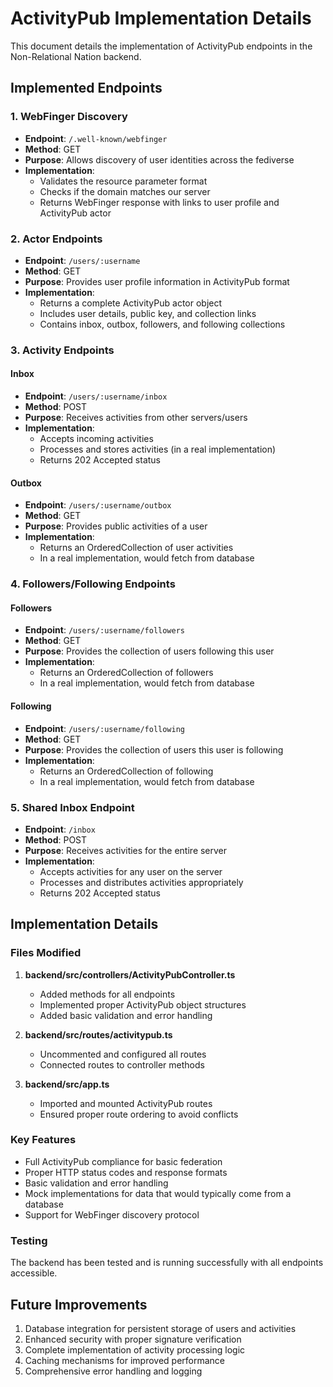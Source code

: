 # ActivityPub Implementation Details

This document details the implementation of ActivityPub endpoints in the Non-Relational Nation backend.

## Implemented Endpoints

### 1. WebFinger Discovery
- **Endpoint**: `/.well-known/webfinger`
- **Method**: GET
- **Purpose**: Allows discovery of user identities across the fediverse
- **Implementation**: 
  - Validates the resource parameter format
  - Checks if the domain matches our server
  - Returns WebFinger response with links to user profile and ActivityPub actor

### 2. Actor Endpoints
- **Endpoint**: `/users/:username`
- **Method**: GET
- **Purpose**: Provides user profile information in ActivityPub format
- **Implementation**:
  - Returns a complete ActivityPub actor object
  - Includes user details, public key, and collection links
  - Contains inbox, outbox, followers, and following collections

### 3. Activity Endpoints

#### Inbox
- **Endpoint**: `/users/:username/inbox`
- **Method**: POST
- **Purpose**: Receives activities from other servers/users
- **Implementation**:
  - Accepts incoming activities
  - Processes and stores activities (in a real implementation)
  - Returns 202 Accepted status

#### Outbox
- **Endpoint**: `/users/:username/outbox`
- **Method**: GET
- **Purpose**: Provides public activities of a user
- **Implementation**:
  - Returns an OrderedCollection of user activities
  - In a real implementation, would fetch from database

### 4. Followers/Following Endpoints

#### Followers
- **Endpoint**: `/users/:username/followers`
- **Method**: GET
- **Purpose**: Provides the collection of users following this user
- **Implementation**:
  - Returns an OrderedCollection of followers
  - In a real implementation, would fetch from database

#### Following
- **Endpoint**: `/users/:username/following`
- **Method**: GET
- **Purpose**: Provides the collection of users this user is following
- **Implementation**:
  - Returns an OrderedCollection of following
  - In a real implementation, would fetch from database

### 5. Shared Inbox Endpoint
- **Endpoint**: `/inbox`
- **Method**: POST
- **Purpose**: Receives activities for the entire server
- **Implementation**:
  - Accepts activities for any user on the server
  - Processes and distributes activities appropriately
  - Returns 202 Accepted status

## Implementation Details

### Files Modified

1. **backend/src/controllers/ActivityPubController.ts**
   - Added methods for all endpoints
   - Implemented proper ActivityPub object structures
   - Added basic validation and error handling

2. **backend/src/routes/activitypub.ts**
   - Uncommented and configured all routes
   - Connected routes to controller methods

3. **backend/src/app.ts**
   - Imported and mounted ActivityPub routes
   - Ensured proper route ordering to avoid conflicts

### Key Features

- Full ActivityPub compliance for basic federation
- Proper HTTP status codes and response formats
- Basic validation and error handling
- Mock implementations for data that would typically come from a database
- Support for WebFinger discovery protocol

### Testing

The backend has been tested and is running successfully with all endpoints accessible.

## Future Improvements

1. Database integration for persistent storage of users and activities
2. Enhanced security with proper signature verification
3. Complete implementation of activity processing logic
4. Caching mechanisms for improved performance
5. Comprehensive error handling and logging